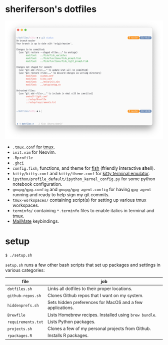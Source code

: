 # sheriferson's dotfiles

![](screenshot.png)

- `.tmux.conf` for [tmux](https://tmux.github.io/ "tmux").
- `init.vim` for Neovim.
- `.Rprofile`
- `.ghci`
- `config.fish`, functions, and theme for [fish](http://fishshell.com/ "fish shell") (**f**riendly **i**nteractive **sh**ell).
- `kitty/kitty.conf` and `kitty/theme.conf` for [kitty terminal emulator](https://github.com/kovidgoyal/kitty/ "kitty terminal emulator").
- `ipython/profile_default/ipython_kernel_config.py` for some python notebook configuration.
- `gnupg/gpg.config` and `gnupg/gpg-agent.config` for having `gpg-agent` running and ready to help sign my git commits.
- `tmux-workspaces/` containing script(s) for setting up various tmux workspaces.
- `terminfo/` containing `*.terminfo` files to enable italics in terminal and tmux.
- [MailMate] keybindings.

[MailMate]: https://freron.com "MailMate IMAP email client"

# setup

```bash
$ ./setup.sh
```

`setup.sh` runs a few other bash scripts that set up packages and settings in various categories:

| file               | job                                                       |
|--------------------|-----------------------------------------------------------|
| `dotfiles.sh`      | Links all dotfiles to their proper locations.             |
| `github-repos.sh`  | Clones Github repos that I want on my system.             |
| `hiddenprefs.sh`   | Sets hidden preferences for MacOS and a few applications. |
| `Brewfile`         | Lists Homebrew recipes. Installed using `brew bundle`.    |
| `requirements.txt` | Lists Python packages.                                    |
| `projects.sh`      | Clones a few of my personal projects from Github.         |
| `rpackages.R`      | Installs R packages.                                      |
